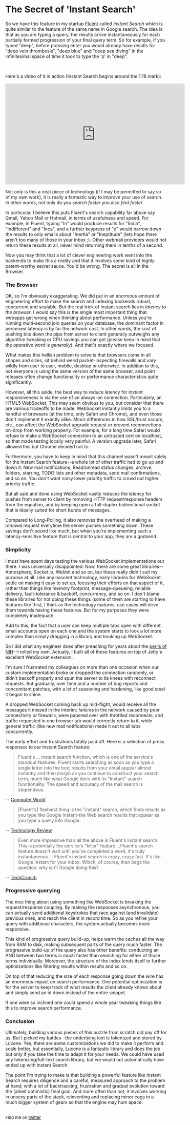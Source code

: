 <meta published="22 Jun 2012"/>

# The Secret of 'Instant Search'

So we have this feature in my startup [Fluent](http://fluent.io) called *Instant Search* which is quite similar to the
feature of the same name in Google search. The idea is that as you are typing a query, the results arrive instantaneously
for each partially formed progression of your final query term. So for example, if you typed "deep", before pressing enter
you would already have results for "deep vein thrombosis", "deep blue" and "deep sea diving" in the infinitesimal space
of time it took to type the 'p' in "deep".

<br>

Here's a video of it in action (Instant Search begins around the 1:18 mark):
<iframe width="560" height="315" src="http://www.youtube.com/embed/R_zD90mIHSU" frameborder="0" allowfullscreen></iframe>

<br>

Not only is this a neat piece of technology (if I may be permitted to say so of my own work), it is really a fantastic
way to improve your use of search. In other words, not only do you *search faster* you also *find faster*. 

In particular, I believe this puts Fluent's search capability far above say Gmail, Yahoo Mail or Hotmail, in terms of usefulness and speed. For example,
in Fluent, typing "In" would produce results for "India", "Indifferent" and "Inca", and a further keypress of "e" would narrow
down the results to only emails about "Inertia" or "Ineptitude" (lets hope there aren't too many of those in your inbox ;). 
Other webmail providers would not return these results at all, never mind returning them in tenths of a second.

Now you may think that a lot of clever engineering work went into the backends to make this a reality and that it involves some kind of highly patent-worthy secret sauce. You'd be wrong. The secret is all in the Browser.

### The Browser

OK, so I'm obviously exaggerating. We did put in an enormous amount of engineering effort to make the search and indexing
backends robust, concurrent and scalable. But the real trick of instant search lies in *latency to the browser*. I would say
this is the single most important thing that webapps get wrong when thinking about performance. Unless you're running multi-second
join queries on your database, the dominant factor in perceived latency is by far the network cost. In other words, the cost of pushing bits down the pipe from server to client generally outweighs any algorithm tweaking or CPU savings you can get (please
keep in mind that the operative word is *generally*). And that's exactly where we focused.

What makes this hellish problem to solve is that browsers come in all shapes and sizes, sit behind weird packet-inspecting firewalls and vary wildly from user to user, mobile, desktop or otherwise. In addition to this, not everyone is using the same
version of the same browser, and point releases often change functionality or performance characteristics quite significantly.

However, all this aside, the best way to reduce latency for instant responsiveness is via the use of an always-on connection.
Particularly, an HTML5 WebSocket. This may seem obvious to you, but consider that there are various tradeoffs to be made. WebSocket instantly limits you to a handful of browsers (at the time, only Safari and Chrome), and even those don't implement
it exactly alike. Minor differences in how SSL/trust occurs, etc., can affect the WebSocket upgrade request or prevent 
reconnections on-drop from working properly. For example, for a long time Safari would refuse to make a WebSocket connection
to an untrusted cert on localhost, so that made testing locally very painful. A version upgrade later, Safari allowed this but Chrome
decided not to.

Furthermore, you have to keep in mind that this channel wasn't meant solely for the Instant Search feature--a whole lot 
of other traffic had to go up and down it. New mail notifications, Read/unread status changes, archive, folders, starring,
TODO lists and other metadata, send mail confirmations, and so on. You don't want noisy lower priority traffic to crowd
out higher priority traffic.

But all said and done using WebSocket vastly reduces the latency for pushes from server to client by removing HTTP
request/response headers from the equation, and by keeping open a full-duplex bidirectional socket that is ideally suited
for short bursts of messages.

Compared to Long-Polling, it also removes the overhead of making a *renewal* request everytime the server pushes something
down. These savings don't sound like much, but when you're implementing such a latency-sensitive feature that is central
to your app, they are a godsend.

### Simplicity

I must have spent days testing the various WebSocket implementations out there. I was universally disappointed. Now, there are
some great libraries--Atmosphere, Socket.io, Webbit and so on, but these really didn't suit my purpose at all. Like any nascent technology, early libraries for WebSocket settle on making it easy to set up, focusing their efforts on that aspect of it, rather
than things like memory footprint, message-queueing, reliable delivery, fault-tolerance & backoff, concurrency, and so on. I don't
blame these libraries for not doing these things (some of them are starting to have features like this), I think as the
technology matures, use cases will drive them towards having these features. But for my purposes they were completely inadequate.

Add to this, the fact that a user can keep multiple tabs open with different
email accounts open on each one and the system starts to look a lot more complex than simply dragging in a library and hooking
up WebSocket.

So I did what any engineer does after preaching for years about the [perils of NIH](http://rethrick.com/nih)--I rolled my own.
Actually, I built all of these features on top of Jetty's excellent WebSocket extension. 

I'm sure I frustrated my colleagues on more than one occasion when our custom implementation broke or dropped the connection
randomly, or didn't backoff properly and spun the server to its knees with reconnect requests. But gradually, over time and a number of bug reports and concomitant patches, with a lot of seasoning and hardening, like good steel it began to shine.

A dropped WebSocket coming back up mid-flight, would receive all the messages it missed in the interim; failures in the network
caused by poor connectivity or firewalls, were papered over with throttled reconnects; and traffic requested in one browser
tab would correctly return to it, while general traffic (like new mail notifications) made it out to all tabs concurrently.

The early effort and frustrations totally paid off. Here is a selection of press responses to our Instant Search feature:

> Fluent's ... instant search function, which is one of the service's standout features. Fluent starts searching as soon as you type a single letter into the box; results from your email appear almost instantly and then morph as you continue to construct your search term, much like what Google does with its "Instant" search functionality. The speed and accuracy of the mail search is stupendous.

-- [Computer World](http://www.computerworld.com/s/article/9227899/Fluent_review_An_innovative_new_interface_for_Gmail)

> [Fluent's] flashiest thing is the "instant" search, which finds results as you type like Google Instant-the Web search results that appear as you type a query into Google.

-- [Technology Review](http://m.technologyreview.com/web/40612/)

> Even more impressive than all the above is Fluent's instant search. This is potentially the service's "killer" feature ...Fluent's search feature doesn't wait until you've completed a word, it's truly instantaneous ... Fluent's instant search is crazy, crazy fast. It's like Google Instant for your inbox. Which, of course, then begs the question: why isn't Google doing this? 

-- [TechCrunch](http://techcrunch.com/2012/05/31/first-impressions-on-fluent-the-startup-promising-the-future-of-email/)


### Progressive querying

The nice thing about using something like WebSocket is breaking the request/response coupling. By making the responses asynchronous, you can actually send additional keystrokes that race against (and invalidate) previous ones, and reach the client in record time. So as you refine your query with additional characters, the system actually becomes more responsive.

This kind
of progressive query build-up, helps warm the caches all the way from RAM to disk, making subsequent parts of the query much faster. The progressive build-up of the query also has other benefits: conducting an AND between two terms is much faster
than searching for either of those terms individually. Moreover, the structure of the index lends itself to further optimizations
like filtering results within results and so on. 

On top of that reducing the size of each response going down the wire has an enormous impact on search performance. One potential optimization is for the server to keep track of what results the client already knows about and simply send an id down instead of the entire snippet.

If one were so inclined one could spend a whole year tweaking things like this to improve search performance.

### Conclusion

Ultimately, building various pieces of this puzzle from scratch did pay off for us. But I picked my battles--the underlying text is tokenized and stored by Lucene. Yes, there are some customizations we did to make it perform and scale better, but essentially, Lucene is a fantastic library and does the job but only if you take the time to adapt it for your needs. We could have used any tokenizing/full-text search library, but we would not automatically have ended up with Instant Search. 

The point I'm trying to make is that building a powerful feature like Instant Search requires diligence and a careful, measured approach to the problem at hand; with a lot of backtracking, frustration and gradual evolution toward the (albeit optimistic) final goal.
And more often than not, it involves working in unsexy parts of the stack, reinventing and replacing minor cogs in a much bigger system of gears so that the engine may hum apace.

<br>

<div style="font-size: small;">Find me on <a href="http://twitter.com/dhanji">twitter</a></div>
